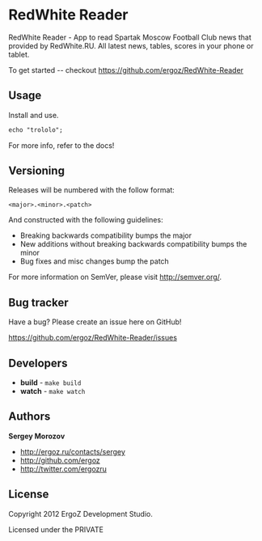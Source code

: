 RedWhite Reader
=================

RedWhite Reader - App to read Spartak Moscow Football Club news that provided by RedWhite.RU. All latest news, tables, scores in your phone or tablet.

To get started -- checkout https://github.com/ergoz/RedWhite-Reader


Usage
-----

Install and use.

``` html
echo "trololo";
```

For more info, refer to the docs!


Versioning
----------

Releases will be numbered with the follow format:

`<major>.<minor>.<patch>`

And constructed with the following guidelines:

* Breaking backwards compatibility bumps the major
* New additions without breaking backwards compatibility bumps the minor
* Bug fixes and misc changes bump the patch

For more information on SemVer, please visit http://semver.org/.


Bug tracker
-----------

Have a bug? Please create an issue here on GitHub!

https://github.com/ergoz/RedWhite-Reader/issues



Developers
----------
+ **build** - `make build`
+ **watch** - `make watch`


Authors
-------

**Sergey Morozov**

+ http://ergoz.ru/contacts/sergey
+ http://github.com/ergoz
+ http://twitter.com/ergozru


License
---------------------

Copyright 2012 ErgoZ Development Studio.

Licensed under the PRIVATE